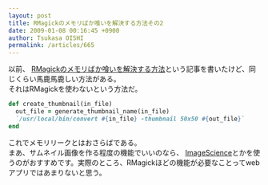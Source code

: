 ```yaml
---
layout: post
title: RMagickのメモリばか喰いを解決する方法その2
date: 2009-01-08 00:16:45 +0900
author: Tsukasa OISHI
permalink: /articles/665
---
```



以前、 [RMagickのメモリばか喰いを解決する方法](/articles/402)という記事を書いたけど、同じくらい馬鹿馬鹿しい方法がある。  
それはRMagickを使わないという方法だ。  

```ruby  
def create_thumbnail(in_file)  
  out_file = generate_thumbnail_name(in_file)  
  `/usr/local/bin/convert #{in_file} -thumbnail 50x50 #{out_file}`  
end  
```  

これでメモリリークとはおさらばである。  
まあ、サムネイル画像を作る程度の機能でいいのなら、 [ImageScience](http://seattlerb.rubyforge.org/ImageScience.html)とかを使うのがおすすめです。実際のところ、RMagickほどの機能が必要なことってwebアプリではあまりないと思う。  

